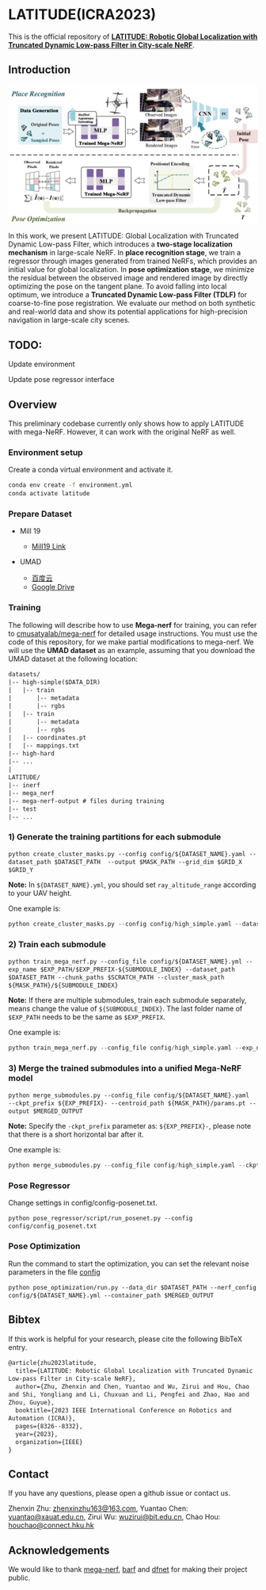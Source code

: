 # LATITUDE(ICRA2023)
This is the official repository of [**LATITUDE: Robotic Global Localization with Truncated Dynamic Low-pass Filter in City-scale NeRF**](https://ieeexplore.ieee.org/abstract/document/10161570).


## Introduction

![main](docs/main.png)

In this work, we present LATITUDE: Global Localization with Truncated Dynamic Low-pass Filter, which introduces a **two-stage localization mechanism** in large-scale NeRF. In **place recognition stage**, we train a regressor through images generated from trained NeRFs, which provides an initial value for global localization. In **pose optimization stage**, we minimize the residual between
the observed image and rendered image by directly optimizing the pose on the tangent plane. To avoid falling into local optimum, we introduce a **Truncated Dynamic Low-pass Filter (TDLF)** for coarse-to-fine pose registration. We evaluate our method on both synthetic and real-world data and show its potential applications for high-precision navigation in large-scale city scenes.

## TODO:

Update environment

Update pose regressor interface

## Overview

This preliminary codebase currently only shows how to apply LATITUDE with mega-NeRF. However, it can work with the original NeRF as well.


### Environment setup

Create a conda virtual environment and activate it.

```sh
conda env create -f environment.yml
conda activate latitude
```

### Prepare Dataset

* Mill 19
  
  * [Mill19 Link](https://github.com/cmusatyalab/mega-nerf#mill-19)

* UMAD

  * [百度云](https://pan.baidu.com/s/1UzD8iSuNw7qwfWmLg6o-Gw?pwd=iuwm)
  * [Google Drive](https://drive.google.com/drive/folders/1x97BXGGNWcLjTrL-Ls5fiJShF_EhyEJ-?usp=sharing)

### Training

The following will describe how to use **Mega-nerf** for training, you can refer to [cmusatyalab/mega-nerf](https://github.com/cmusatyalab/mega-nerf) for detailed usage instructions. You must use the code of this repository, for we make partial modifications to mega-nerf.
We will use the **UMAD dataset** as an example, assuming that you download the UMAD dataset at the following location:

```
datasets/
|-- high-simple($DATA_DIR)
|   |-- train
|       |-- metadata
|       |-- rgbs
|   |-- train
|       |-- metadata
|       |-- rgbs
|   |-- coordinates.pt
|   |-- mappings.txt
|-- high-hard
|-- ...
|
LATITUDE/ 
|-- inerf
|-- mega_nerf
|-- mega-nerf-output # files during training 
|-- test
|-- ...
```

### 1) Generate the training partitions for each submodule
```
python create_cluster_masks.py --config config/${DATASET_NAME}.yaml --dataset_path $DATASET_PATH  --output $MASK_PATH --grid_dim $GRID_X $GRID_Y
```

**Note:** In `${DATASET_NAME}.yml`, you should set `ray_altitude_range` according to your UAV height.

One example is:
```python
python create_cluster_masks.py --config config/high_simple.yaml --dataset_path ../dataset/high-simple --output mega-nerf-output/mask/high_simple --grid_dim 1 1
```

### 2) Train each submodule

```
python train_mega_nerf.py --config_file config/${DATASET_NAME}.yml --exp_name $EXP_PATH/$EXP_PREFIX-${SUBMODULE_INDEX} --dataset_path $DATASET_PATH --chunk_paths $SCRATCH_PATH --cluster_mask_path ${MASK_PATH}/${SUBMODULE_INDEX}
```
**Note:**  If there are multiple submodules, train each submodule separately, means change the value of `${SUBMODULE_INDEX}`. The last folder name of `$EXP_PATH` needs to be the same as `$EXP_PREFIX`.

One example is:
```python
python train_mega_nerf.py --config_file config/high_simple.yaml --exp_name mega-nerf-output/exp/high_simple/high_simple-0  --dataset_path ../dataset/high-simple --chunk_paths mega-nerf-output/chunk_dir --cluster_mask_path mega-nerf-output/mask/high_simple/0
```

### 3) Merge the trained submodules into a unified Mega-NeRF model
```
python merge_submodules.py --config_file config/${DATASET_NAME}.yaml  --ckpt_prefix ${EXP_PREFIX}- --centroid_path ${MASK_PATH}/params.pt --output $MERGED_OUTPUT
```

**Note:** Specify the `-ckpt_prefix` parameter as: `${EXP_PREFIX}-`, please note that there is a short horizontal bar after it.

One example is:
```python
python merge_submodules.py --config_file config/high_simple.yaml --ckpt_prefix mega-nerf-output/exp/high_simple/high_simple- --centroid_path mega-nerf-output/mask/high_simple/params.pt --output mega-nerf-output/merged/high_simple.pt --ckpt_iteration 150000
```

### Pose Regressor

Change settings in config/config-posenet.txt.
```
python pose_regressor/script/run_posenet.py --config config/config_posenet.txt
```

### Pose Optimization

Run the command to start the optimization, you can set the relevant noise parameters in the file [config](pose_optimization/utils.py)
```
python pose_optimization/run.py --data_dir $DATASET_PATH --nerf_config config/${DATASET_NAME}.yml --container_path $MERGED_OUTPUT
```

## Bibtex

If this work is helpful for your research, please cite the following BibTeX entry.

```
@article{zhu2023latitude,
  title={LATITUDE: Robotic Global Localization with Truncated Dynamic Low-pass Filter in City-scale NeRF},
  author={Zhu, Zhenxin and Chen, Yuantao and Wu, Zirui and Hou, Chao and Shi, Yongliang and Li, Chuxuan and Li, Pengfei and Zhao, Hao and Zhou, Guyue},
  booktitle={2023 IEEE International Conference on Robotics and Automation (ICRA)},
  pages={8326--8332},
  year={2023},
  organization={IEEE}
}
```

## Contact

If you have any questions, please open a github issue or contact us.

Zhenxin Zhu: zhenxinzhu163@163.com, Yuantao Chen: yuantao@xauat.edu.cn, Zirui Wu: wuzirui@bit.edu.cn, Chao Hou: houchao@connect.hku.hk

## Acknowledgements

We would like to thank [mega-nerf](https://github.com/cmusatyalab/mega-nerf), [barf](https://github.com/chenhsuanlin/bundle-adjusting-NeRF) and [dfnet](https://github.com/ActiveVisionLab/DFNet) for making their project public.
